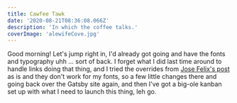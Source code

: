 ```yaml
---
title: Cawfee Tawk
date: '2020-08-21T08:36:08.066Z'
description: 'In which the coffee talks.'
coverImage: 'alewifeCove.jpg'
---
```


Good morning! Let's jump right in, I'd already got going and have the fonts and typography uhh ... sort of back. I forget what I did last time around to handle links doing that thing, and I tried the overrides from [Jose Felix's post](https://dev.to/joserfelix/how-to-make-a-static-blog-with-next-js-2bd6) as is and they don't work for my fonts, so a few little changes there and going back over the Gatsby site again, and then I've got a big-ole kanban set up with what I need to launch this thing, leh go.
